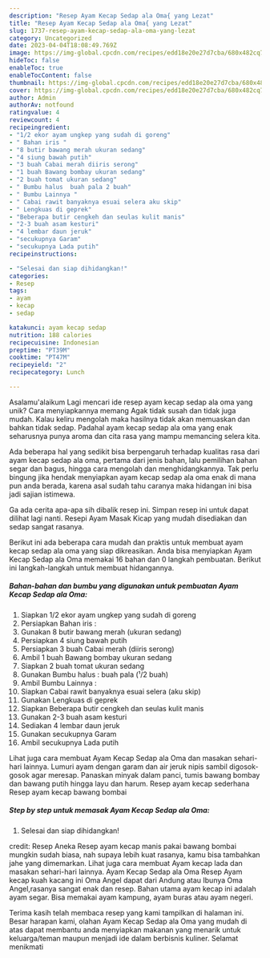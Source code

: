 ```yaml
---
description: "Resep Ayam Kecap Sedap ala Oma{ yang Lezat"
title: "Resep Ayam Kecap Sedap ala Oma{ yang Lezat"
slug: 1737-resep-ayam-kecap-sedap-ala-oma-yang-lezat
category: Uncategorized
date: 2023-04-04T18:08:49.769Z
image: https://img-global.cpcdn.com/recipes/edd18e20e27d7cba/680x482cq70/ayam-kecap-sedap-ala-oma-foto-resep-utama.jpg
hideToc: false
enableToc: true
enableTocContent: false
thumbnail: https://img-global.cpcdn.com/recipes/edd18e20e27d7cba/680x482cq70/ayam-kecap-sedap-ala-oma-foto-resep-utama.jpg
cover: https://img-global.cpcdn.com/recipes/edd18e20e27d7cba/680x482cq70/ayam-kecap-sedap-ala-oma-foto-resep-utama.jpg
author: Admin
authorAv: notfound
ratingvalue: 4
reviewcount: 4
recipeingredient:
- "1/2 ekor ayam ungkep yang sudah di goreng"
- " Bahan iris "
- "8 butir bawang merah ukuran sedang"
- "4 siung bawah putih"
- "3 buah Cabai merah diiris serong"
- "1 buah Bawang bombay ukuran sedang"
- "2 buah tomat ukuran sedang"
- " Bumbu halus  buah pala 2 buah"
- " Bumbu Lainnya "
- " Cabai rawit banyaknya esuai selera aku skip"
- " Lengkuas di geprek"
- "Beberapa butir cengkeh dan seulas kulit manis"
- "2-3 buah asam kesturi"
- "4 lembar daun jeruk"
- "secukupnya Garam"
- "secukupnya Lada putih"
recipeinstructions:

- "Selesai dan siap dihidangkan!"
categories:
- Resep
tags:
- ayam
- kecap
- sedap

katakunci: ayam kecap sedap 
nutrition: 188 calories
recipecuisine: Indonesian
preptime: "PT39M"
cooktime: "PT47M"
recipeyield: "2"
recipecategory: Lunch

---
```



Asalamu'alaikum Lagi mencari ide resep ayam kecap sedap ala oma yang unik? Cara menyiapkannya memang Agak tidak susah dan tidak juga mudah. Kalau keliru mengolah maka hasilnya tidak akan memuaskan dan bahkan tidak sedap. Padahal ayam kecap sedap ala oma yang enak seharusnya punya aroma dan cita rasa yang mampu memancing selera kita.


Ada beberapa hal yang sedikit bisa berpengaruh terhadap kualitas rasa dari ayam kecap sedap ala oma, pertama dari jenis bahan, lalu pemilihan bahan segar dan bagus, hingga cara mengolah dan menghidangkannya. Tak perlu bingung jika hendak menyiapkan ayam kecap sedap ala oma enak di mana pun anda berada, karena asal sudah tahu caranya maka hidangan ini bisa jadi sajian istimewa.

Ga ada cerita apa-apa sih dibalik resep ini. Simpan resep ini untuk dapat dilihat lagi nanti. Resepi Ayam Masak Kicap yang mudah disediakan dan sedap sangat rasanya.


Berikut ini ada beberapa cara mudah dan praktis untuk membuat ayam kecap sedap ala oma yang siap dikreasikan. Anda bisa menyiapkan Ayam Kecap Sedap ala Oma memakai 16 bahan dan 0 langkah pembuatan. Berikut ini langkah-langkah untuk membuat hidangannya.

<!--inarticleads1-->

##### Bahan-bahan dan bumbu yang digunakan untuk pembuatan Ayam Kecap Sedap ala Oma:

1. Siapkan 1/2 ekor ayam ungkep yang sudah di goreng
1. Persiapkan  Bahan iris :
1. Gunakan 8 butir bawang merah (ukuran sedang)
1. Persiapkan 4 siung bawah putih
1. Persiapkan 3 buah Cabai merah (diiris serong)
1. Ambil 1 buah Bawang bombay ukuran sedang
1. Siapkan 2 buah tomat ukuran sedang
1. Gunakan  Bumbu halus : buah pala (¹/2 buah)
1. Ambil  Bumbu Lainnya :
1. Siapkan  Cabai rawit banyaknya esuai selera (aku skip)
1. Gunakan  Lengkuas di geprek
1. Siapkan Beberapa butir cengkeh dan seulas kulit manis
1. Gunakan 2-3 buah asam kesturi
1. Sediakan 4 lembar daun jeruk
1. Gunakan secukupnya Garam
1. Ambil secukupnya Lada putih


Lihat juga cara membuat Ayam Kecap Sedap ala Oma dan masakan sehari-hari lainnya. Lumuri ayam dengan garam dan air jeruk nipis sambil digosok-gosok agar meresap. Panaskan minyak dalam panci, tumis bawang bombay dan bawang putih hingga layu dan harum. Resep ayam kecap sederhana Resep ayam kecap bawang bombai 

<!--inarticleads2-->

##### Step by step untuk memasak Ayam Kecap Sedap ala Oma:


1. Selesai dan siap dihidangkan!

credit: Resep Aneka Resep ayam kecap manis pakai bawang bombai mungkin sudah biasa, nah supaya lebih kuat rasanya, kamu bisa tambahkan jahe yang dimemarkan. Lihat juga cara membuat Ayam kecap lada dan masakan sehari-hari lainnya. Ayam Kecap Sedap ala Oma Resep Ayam kecap kuah kacang ini Oma Angel dapat dari Andung atau Ibunya Oma Angel,rasanya sangat enak dan resep. Bahan utama ayam kecap ini adalah ayam segar. Bisa memakai ayam kampung, ayam buras atau ayam negeri. 

Terima kasih telah membaca resep yang kami tampilkan di halaman ini. Besar harapan kami, olahan Ayam Kecap Sedap ala Oma yang mudah di atas dapat membantu anda menyiapkan makanan yang menarik untuk keluarga/teman maupun menjadi ide dalam berbisnis kuliner. Selamat menikmati
